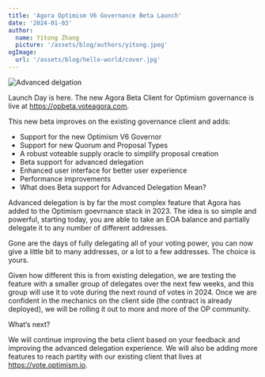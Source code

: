 ```yaml
---
title: 'Agora Optimism V6 Governance Beta Launch'
date: '2024-01-03'
author:
  name: Yitong Zhang
  picture: '/assets/blog/authors/yitong.jpeg'
ogImage:
  url: '/assets/blog/hello-world/cover.jpg'
---
```


![Advanced delgation](/assets/changelog/2024-01-03.png)

Launch Day is here. The new Agora Beta Client for Optimism governance is live at https://opbeta.voteagora.com.

This new beta improves on the existing governance client and adds:

- Support for the new Optimism V6 Governor
- Support for new Quorum and Proposal Types
- A robust voteable supply oracle to simplify proposal creation
- Beta support for advanced delegation
- Enhanced user interface for better user experience
- Performance improvements
- What does Beta support for Advanced Delegation Mean?

Advanced delegation is by far the most complex feature that Agora has added to the Optimism goevrnance stack in 2023. The idea is so simple and powerful, starting today, you are able to take an EOA balance and partially delegate it to any number of different addresses.

Gone are the days of fully delegating all of your voting power, you can now give a little bit to many addresses, or a lot to a few addresses. The choice is yours.

Given how different this is from existing delegation, we are testing the feature with a smaller group of delegates over the next few weeks, and this group will use it to vote during the next round of votes in 2024. Once we are confident in the mechanics on the client side (the contract is already deployed), we will be rolling it out to more and more of the OP community.

What‘s next?

We will continue improving the beta client based on your feedback and improving the advanced delegation experience. We will also be adding more features to reach partity with our existing client that lives at https://vote.optimism.io.